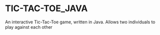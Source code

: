 # TIC-TAC-TOE_JAVA
An interactive Tic-Tac-Toe game, written in Java. Allows two individuals to play against each other
